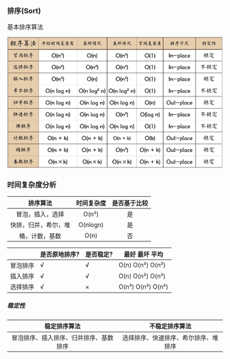 ### 排序(Sort)

基本排序算法

![](img/sort.png)



### 时间复杂度分析

|       排序算法       | 时间复杂度 | 是否基于比较 |
| :------------------: | :--------: | :----------: |
|   冒泡，插入，选择   |   O(n²)    |      是      |
| 快排，归并，希尔，堆 |  O(nlogn)  |      是      |
|    桶，计数，基数    |    O(n)    |      否      |



|          | 是否原地排序? | 是否稳定? | 最好    最坏   平均 |
| -------- | ------------- | --------- | ------------------- |
| 冒泡排序 | √             | √         | O(n)   O(n²)  O(n²) |
| 插入排序 | √             | √         | O(n)   O(n²)  O(n²) |
| 选择排序 | √             | ×         | O(n²)  O(n²)  O(n²) |

##### 稳定性

|              稳定排序算法              |            不稳定排序算法            |
| :------------------------------------: | :----------------------------------: |
| 冒泡排序、插入排序、归并排序、基数排序 | 选择排序、快速排序、希尔排序、堆排序 |

